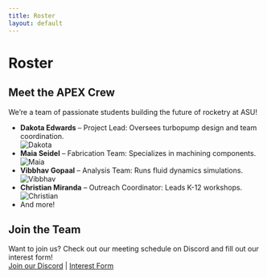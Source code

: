```yaml
---
title: Roster
layout: default
---
```


# Roster

## Meet the APEX Crew
We’re a team of passionate students building the future of rocketry at ASU!

- **Dakota Edwards** – Project Lead: Oversees turbopump design and team coordination.  
  ![Dakota](https://media.giphy.com/media/3o7TKz2b3eB22b4YbK/giphy.gif)  
- **Maia Seidel** – Fabrication Team: Specializes in machining components.  
  ![Maia](https://media.giphy.com/media/l0HlMnPrJefVNHdte/giphy.gif)  
- **Vibbhav Gopaal** – Analysis Team: Runs fluid dynamics simulations.  
  ![Vibbhav](https://media.giphy.com/media/26ufnwz3wDUli7GU0/giphy.gif)  
- **Christian Miranda** – Outreach Coordinator: Leads K-12 workshops.  
  ![Christian](https://media.giphy.com/media/xT5LMWnJ1xR7h9eHDi/giphy.gif)  
- And more!

## Join the Team
Want to join us? Check out our meeting schedule on Discord and fill out our interest form!  
[Join our Discord](https://discord.gg/your-invite-link) | [Interest Form](/contact/)
